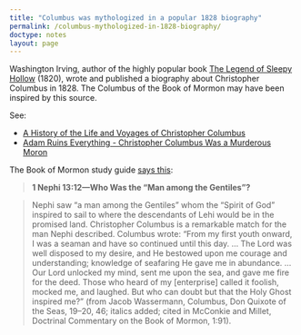 ```yaml
---
title: "Columbus was mythologized in a popular 1828 biography"
permalink: /columbus-mythologized-in-1828-biography/
doctype: notes
layout: page
---
```


Washington Irving, author of the highly popular book [The Legend of Sleepy Hollow](https://en.wikipedia.org/wiki/The_Legend_of_Sleepy_Hollow) (1820), wrote and published a biography about Christopher Columbus in 1828.  The Columbus of the Book of Mormon may have been inspired by this source.

See:

* [A History of the Life and Voyages of Christopher Columbus](https://en.wikipedia.org/wiki/A_History_of_the_Life_and_Voyages_of_Christopher_Columbus)
* [Adam Ruins Everything - Christopher Columbus Was a Murderous Moron](https://www.youtube.com/watch?v=k8PQXiJiLOY)


The Book of Mormon study guide [says this](https://www.lds.org/manual/book-of-mormon-student-study-guide/1-nephi-13?lang=eng):

> **1 Nephi 13:12—Who Was the “Man among the Gentiles”?**

> Nephi saw “a man among the Gentiles” whom the “Spirit of God” inspired to sail to where the descendants of Lehi would be in the promised land. Christopher Columbus is a remarkable match for the man Nephi described. Columbus wrote: “From my first youth onward, I was a seaman and have so continued until this day. … The Lord was well disposed to my desire, and He bestowed upon me courage and understanding; knowledge of seafaring He gave me in abundance. … Our Lord unlocked my mind, sent me upon the sea, and gave me fire for the deed. Those who heard of my [enterprise] called it foolish, mocked me, and laughed. But who can doubt but that the Holy Ghost inspired me?” (from Jacob Wassermann, Columbus, Don Quixote of the Seas, 19–20, 46; italics added; cited in McConkie and Millet, Doctrinal Commentary on the Book of Mormon, 1:91).
